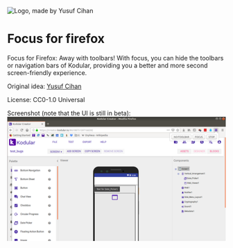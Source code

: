 ![Logo, made by Yusuf Cihan](https://addons.cdn.mozilla.net/user-media/addon_icons/1588/1588969-128.png)
# Focus for firefox
Focus for Firefox: Away with toolbars! With focus, you can hide the toolbars or navigation bars of Kodular, providing you a better and more second screen-friendly experience.

Original idea: [Yusuf Cihan](https://github.com/yusufcihan)

License: CC0-1.0 Universal

Screenshot (note that the UI is still in beta):
![The creator, showing the addon, on Ubuntu 18.04](https://raw.githubusercontent.com/Daaniiieel/focus-for-firefox/master/screenshot.png)
